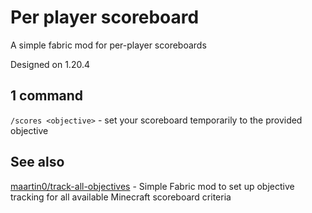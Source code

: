 # Per player scoreboard
A simple fabric mod for per-player scoreboards

Designed on 1.20.4

## 1 command
`/scores <objective>` - set your scoreboard temporarily to the provided objective

## See also
[maartin0/track-all-objectives](https://github.com/maartin0/track-all-objectives) -  Simple Fabric mod to set up objective tracking for all available Minecraft scoreboard criteria 
